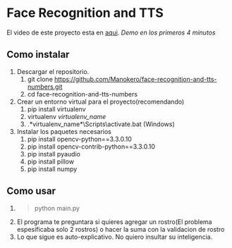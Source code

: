 # Face Recognition and TTS

El video de este proyecto esta en [aqui](https://youtu.be/_MmQACXnhJE). *Demo en los primeros 4 minutos*

## Como instalar

1. Descargar el repositorio.
    1. git clone https://github.com/Manokero/face-recognition-and-tts-numbers.git
    2. cd face-recognition-and-tts-numbers
2. Crear un entorno virtual para el proyecto(recomendando)
    1. pip install virtualenv
    2. virtualenv *virtualenv_name*
    3. .\*virtualenv_name*\Scripts\activate.bat (Windows)
3. Instalar los paquetes necesarios
    1. pip install opencv-python==3.3.0.10
    2. pip install opencv-contrib-python==3.3.0.10
    3. pip install pyaudio
    4. pip install pillow
    5. pip install numpy

## Como usar

1. > python main.py
2.  El programa te preguntara si quieres agregar un rostro(El problema espesificaba solo 2 rostros) o hacer la suma con la validacion de rostro
3.  Lo que sigue es auto-explicativo. No quiero insultar su inteligencia.

